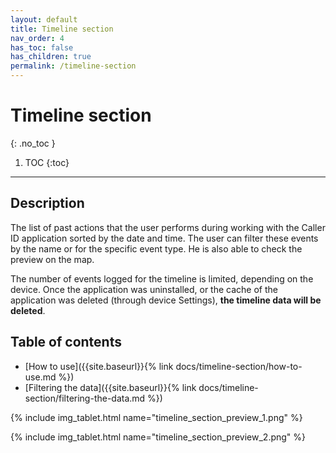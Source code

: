 ```yaml
---
layout: default
title: Timeline section
nav_order: 4
has_toc: false
has_children: true
permalink: /timeline-section
---
```


# Timeline section
{: .no_toc }

1. TOC
{:toc}

---

## Description
The list of past actions that the user performs during working with the Caller ID application sorted by the date and time. The user can filter these events by the name or for the specific event type. He is also able to check the preview on the map.

<span class="text-red-200">The number of events logged for the timeline is limited, depending on the device. Once the application was uninstalled, or the cache of the application was deleted (through device Settings), **the timeline data will be deleted**.</span>

## Table of contents
- [How to use]({{site.baseurl}}{% link docs/timeline-section/how-to-use.md %})
- [Filtering the data]({{site.baseurl}}{% link docs/timeline-section/filtering-the-data.md %})

{% include img_tablet.html name="timeline_section_preview_1.png" %}

{% include img_tablet.html name="timeline_section_preview_2.png" %}